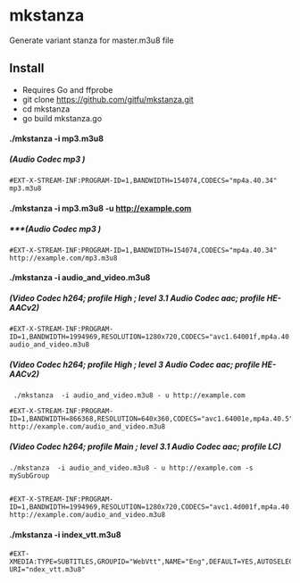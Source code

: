 # mkstanza
Generate variant stanza for master.m3u8 file 

## Install
* Requires Go and ffprobe
* git clone https://github.com/gitfu/mkstanza.git
* cd mkstanza
* go build mkstanza.go


#### ./mkstanza -i mp3.m3u8
##### (Audio Codec mp3 )
```
#EXT-X-STREAM-INF:PROGRAM-ID=1,BANDWIDTH=154074,CODECS="mp4a.40.34"
mp3.m3u8
```

#### ./mkstanza -i mp3.m3u8 -u http://example.com
##### ***(Audio Codec mp3 )
```
#EXT-X-STREAM-INF:PROGRAM-ID=1,BANDWIDTH=154074,CODECS="mp4a.40.34"
http://example.com/mp3.m3u8
```
#### ./mkstanza  -i audio_and_video.m3u8
##### (Video Codec h264; profile High ; level 3.1 Audio Codec aac; profile HE-AACv2)

```
#EXT-X-STREAM-INF:PROGRAM-ID=1,BANDWIDTH=1994969,RESOLUTION=1280x720,CODECS="avc1.64001f,mp4a.40.5"
audio_and_video.m3u8
```
##### (Video Codec h264; profile High ; level 3 Audio Codec aac; profile HE-AACv2)
```
 ./mkstanza  -i audio_and_video.m3u8 - u http://example.com 

#EXT-X-STREAM-INF:PROGRAM-ID=1,BANDWIDTH=866368,RESOLUTION=640x360,CODECS="avc1.64001e,mp4a.40.5"
http://example.com/audio_and_video.m3u8
```
##### (Video Codec h264; profile Main ; level 3.1  Audio Codec aac; profile LC)
```
./mkstanza  -i audio_and_video.m3u8 - u http://example.com -s mySubGroup


#EXT-X-STREAM-INF:PROGRAM-ID=1,BANDWIDTH=1994969,RESOLUTION=1280x720,CODECS="avc1.4d001f,mp4a.40.2",SUBTITLES="mySubGroup"
http://example.com/audio_and_video.m3u8
```


#### ./mkstanza -i index_vtt.m3u8
```
#EXT-XMEDIA:TYPE=SUBTITLES,GROUPID="WebVtt",NAME="Eng",DEFAULT=YES,AUTOSELECT=YES,FORCED=NO,LANGUAGE="en", URI="ndex_vtt.m3u8"
```
